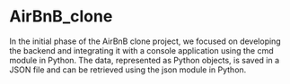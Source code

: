 # AirBnB_clone

In the initial phase of the AirBnB clone project, we focused on developing the backend and integrating it with a console application using the cmd module in Python. The data, represented as Python objects, is saved in a JSON file and can be retrieved using the json module in Python.
